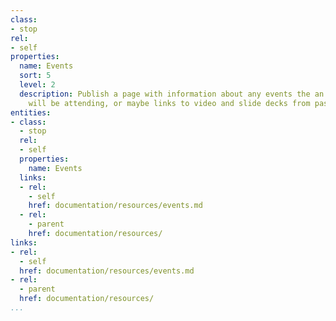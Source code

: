 ```yaml
---
class:
- stop
rel:
- self
properties:
  name: Events
  sort: 5
  level: 2
  description: Publish a page with information about any events the an API program
    will be attending, or maybe links to video and slide decks from past conferences.
entities:
- class:
  - stop
  rel:
  - self
  properties:
    name: Events
  links:
  - rel:
    - self
    href: documentation/resources/events.md
  - rel:
    - parent
    href: documentation/resources/
links:
- rel:
  - self
  href: documentation/resources/events.md
- rel:
  - parent
  href: documentation/resources/
...
```


